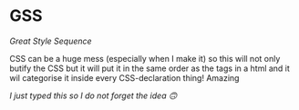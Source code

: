 # GSS
_Great Style Sequence_

CSS can be a huge mess (especially when I make it) so this will not only butify the CSS but it will put it in the same order as the tags in a html and it wil categorise it inside every CSS-declaration thing! Amazing

_I just typed this so I do not forget the idea 🙃_
